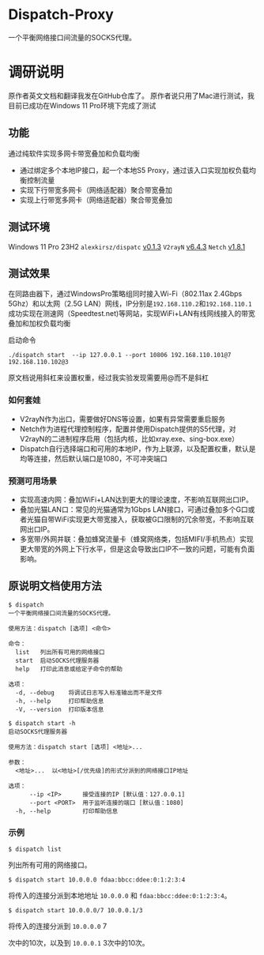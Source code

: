 # Dispatch-Proxy
一个平衡网络接口间流量的SOCKS代理。

# 调研说明
原作者英文文档和翻译我发在GitHub仓库了。
原作者说只用了Mac进行测试，我目前已成功在Windows 11 Pro环境下完成了测试

## 功能
通过纯软件实现多网卡带宽叠加和负载均衡
- 通过绑定多个本地IP接口，起一个本地S5 Proxy，通过该入口实现加权负载均衡控制流量
- 实现下行带宽多网卡（网络适配器）聚合带宽叠加
- 实现上行带宽多网卡（网络适配器）聚合带宽叠加

## 测试环境

Windows 11 Pro 23H2
``alexkirsz/dispatc`` [v0.1.3](https://github.com/alexkirsz/dispatch/releases/tag/v0.1.3)
``V2rayN`` [v6.4.3](https://github.com/2dust/v2rayN/releases/tag/6.43)
``Netch`` [v1.8.1](https://github.com/netchx/netch/releases/tag/1.8.1)

## 测试效果
在同路由器下，通过WindowsPro策略组同时接入Wi-Fi（802.11ax 2.4Gbps 5Ghz）和以太网（2.5G LAN）网线，IP分别是``192.168.110.2``和``192.168.110.1``
成功实现在测速网（Speedtest.net)等网站，实现WiFi+LAN有线网线接入的带宽叠加和加权负载均衡

启动命令
```
./dispatch start  --ip 127.0.0.1 --port 10806 192.168.110.101@7 192.168.110.102@3
```

原文档说用斜杠来设置权重，经过我实验发现需要用@而不是斜杠

### 如何套娃
- V2rayN作为出口，需要做好DNS等设置，如果有异常需要重启服务
- Netch作为进程代理控制程序，配置并使用Dispatch提供的S5代理，对V2rayN的二进制程序启用（包括内核，比如xray.exe、sing-box.exe）
- Dispatch自行选择端口和可用的本地IP，作为上联源，以及配置权重，默认是均等连接，然后默认端口是1080，不可冲突端口

### 预测可用场景
- 实现高速内网：叠加WiFi+LAN达到更大的理论速度，不影响互联网出口IP。
- 叠加光猫LAN口：常见的光猫通常为1Gbps LAN接口，可通过叠加多个G口或者光猫自带WiFi实现更大带宽接入，获取被G口限制的冗余带宽，不影响互联网出口IP。
- 多宽带/外网并联：叠加蜂窝流量卡（蜂窝网络类，包括MIFI/手机热点）实现更大带宽的外网上下行水平，但是这会导致出口IP不一致的问题，可能有负面影响。


## 原说明文档使用方法

```
$ dispatch
一个平衡网络接口间流量的SOCKS代理。

使用方法：dispatch [选项] <命令>

命令：
  list   列出所有可用的网络接口
  start  启动SOCKS代理服务器
  help   打印此消息或给定子命令的帮助

选项：
  -d, --debug    将调试日志写入标准输出而不是文件
  -h, --help     打印帮助信息
  -V, --version  打印版本信息
```

```
$ dispatch start -h
启动SOCKS代理服务器

使用方法：dispatch start [选项] <地址>...

参数：
  <地址>...  以<地址>[/优先级]的形式分派到的网络接口IP地址

选项：
      --ip <IP>      接受连接的IP [默认值：127.0.0.1]
      --port <PORT>  用于监听连接的端口 [默认值：1080]
  -h, --help         打印帮助信息
```

### 示例

```
$ dispatch list
```

列出所有可用的网络接口。

```
$ dispatch start 10.0.0.0 fdaa:bbcc:ddee:0:1:2:3:4
```

将传入的连接分派到本地地址 `10.0.0.0` 和 `fdaa:bbcc:ddee:0:1:2:3:4`。

```
$ dispatch start 10.0.0.0/7 10.0.0.1/3
```

将传入的连接分派到 `10.0.0.0` 7

次中的10次，以及到 `10.0.0.1` 3次中的10次。
